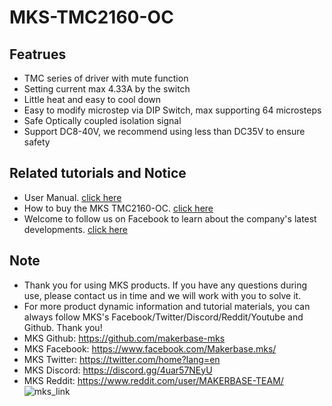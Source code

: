 # MKS-TMC2160-OC
## Featrues
- TMC series of driver with mute function
- Setting current max 4.33A by the switch
- Little heat and easy to cool down
- Easy to modify microstep via DIP Switch, max supporting 64 microsteps
- Safe Optically coupled isolation signal
- Support DC8-40V, we recommend using less than DC35V to ensure safety

## Related tutorials and Notice
- User Manual. [click here]()
- How to buy the MKS TMC2160-OC. [click here](https://www.aliexpress.com/item/4000185818422.html?spm=a2g0o.store_home.productList_8325809.pic_2)
- Welcome to follow us on Facebook to learn about the company's latest developments. [click here](https://www.facebook.com/Makerbase.mks/)

## Note
- Thank you for using MKS products. If you have any questions during use, please contact us in time and we will work with you to solve it.
- For more product dynamic information and tutorial materials, you can always follow MKS's Facebook/Twitter/Discord/Reddit/Youtube and Github. Thank you!
- MKS Github: https://github.com/makerbase-mks  
- MKS Facebook: https://www.facebook.com/Makerbase.mks/  
- MKS Twitter: https://twitter.com/home?lang=en  
- MKS Discord: https://discord.gg/4uar57NEyU
- MKS Reddit: https://www.reddit.com/user/MAKERBASE-TEAM/ 
![mks_link](https://user-images.githubusercontent.com/12979070/149612351-6e3a1d13-f33f-4bb0-8f53-3d88b2414893.png)
